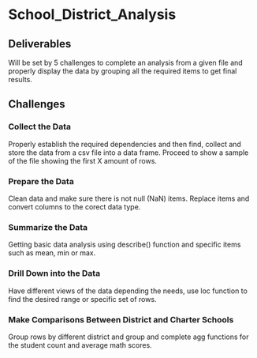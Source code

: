 # School_District_Analysis

## Deliverables
Will be set by 5 challenges to complete an analysis from a given file and properly display the data by grouping all the required items to get final results.

## Challenges
### Collect the Data

Properly establish the required dependencies and then find, collect and store the data from a csv file into a data frame. Proceed to show a sample of the file showing the first X amount of rows.

### Prepare the Data

Clean data and make sure there is not null (NaN) items.  Replace items and convert columns to the corect data type.

### Summarize the Data

Getting basic data analysis using describe() function and specific items such as mean, min or max.

### Drill Down into the Data

Have different views of the data depending the needs, use loc function to find the desired range or specific set of rows.

### Make Comparisons Between District and Charter Schools

Group rows by different district and group and complete agg functions for the student count and average math scores.
